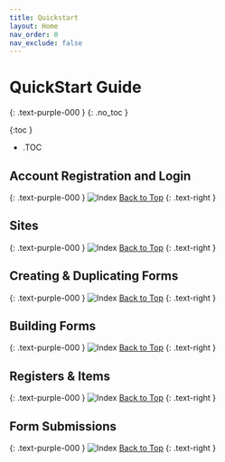 ```yaml
---
title: Quickstart
layout: Home
nav_order: 0
nav_exclude: false
---
```

<head>
<meta charset="UTF-8">
<meta name="description" content="mrqr">
<meta name="keywords" content="forms, form builder, form submission, data collection, safety, inspections">
<meta name="author" content="mark reeves">
<meta name="viewport" content="width=device-width, initial-scale=1.0">

  <style>
.button {
  padding: 5px 12px;
  text-align: center;
  text-decoration: none;
  display: inline-block;
  font-size: 12px;
  margin: 4px 2px;
  cursor: pointer; }
.button1 {background-color: #000000;} /* Black */
.button2 {background-color: white;}
.button1 {color: white;}
.button2 {color: black;}
.button1 {border: none;}
.button2 {border: 1px solid grey}
.button1 {border-radius: 5px;}
.button2 {border-radius: 5px;}
  
</style>
</head>

# **QuickStart Guide**
{: .text-purple-000 }
{: .no_toc }

{:toc }
- .TOC

## Account Registration and Login
{: .text-purple-000 }
![Index](/assets/images/V3/QuickStart_Login.png "Login") [Back to Top](https://docs.mrqr.me/quickstart/)
{: .text-right }
## Sites
{: .text-purple-000 }
![Index](/assets/images/V3/QuickStart_Sites.png "Sites") [Back to Top](https://docs.mrqr.me/quickstart/)
{: .text-right }
## Creating & Duplicating Forms
{: .text-purple-000 }
![Index](/assets/images/V3/Creating_Forms.png "Form Creation") [Back to Top](https://docs.mrqr.me/quickstart/)
{: .text-right }
## Building Forms
{: .text-purple-000 }
![Index](/assets/images/V3/Building_Forms.png "Form Building") [Back to Top](https://docs.mrqr.me/quickstart/)
{: .text-right }
## Registers & Items
{: .text-purple-000 }
![Index](/assets/images/V3/QuickStart_Registers.png "Registers") [Back to Top](https://docs.mrqr.me/quickstart/)
{: .text-right }
## Form Submissions
{: .text-purple-000 }
![Index](/assets/images/V3/Quickstart_Form_Submission.png "Form Submission") [Back to Top](https://docs.mrqr.me/quickstart/)
{: .text-right }



